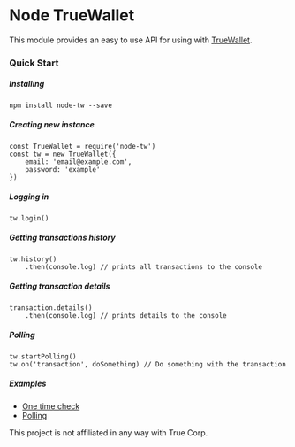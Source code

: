 # Node TrueWallet
This module provides an easy to use API for using with [TrueWallet](https://wallet.truemoney.com).

### Quick Start

##### Installing

```
npm install node-tw --save
```

##### Creating new instance

```
const TrueWallet = require('node-tw')
const tw = new TrueWallet({
    email: 'email@example.com',
    password: 'example'
})
```

##### Logging in

```
tw.login()
```

##### Getting transactions history

```
tw.history()
    .then(console.log) // prints all transactions to the console
```

##### Getting transaction details

```
transaction.details()
    .then(console.log) // prints details to the console
```

##### Polling

```
tw.startPolling()
tw.on('transaction', doSomething) // Do something with the transaction
```

##### Examples
* [One time check](https://github.com/paphonbth/node-tw/blob/master/example/onetime.js)
* [Polling](https://github.com/paphonbth/node-tw/blob/master/example/polling.js)


This project is not affiliated in any way with True Corp.
